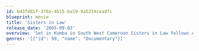 ```yaml
---
id: bd3fd81f-3f8a-4b15-ba19-9a5234ceadfc
blueprint: movie
title: 'Sisters in Law'
release_date: '2005-09-03'
overview: 'Set in Kumba in South West Cameroon Sisters in Law follows Adultery, Rape and Abuse cases led by a Female Judge.'
genres: '[{"id": 99, "name": "Documentary"}]'
---
```

